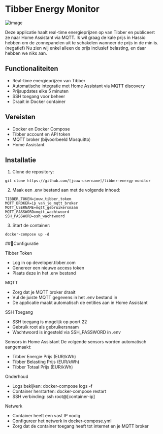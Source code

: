 # Tibber Energy Monitor

![image](https://github.com/user-attachments/assets/cebf20b4-8faf-49dc-af22-5037e43794dc)

Deze applicatie haalt real-time energieprijzen op van Tibber en publiceert ze naar Home Assistant via MQTT.
Ik wil graag de kale prijs in Hassio hebben om de zonnepanelen uit te schakelen wanneer de prijs in de min is. (negatief)
Nu zien wij enkel alleen de prijs inclusief belasting, en daar hebben we niks aan.

## Functionaliteiten
- Real-time energieprijzen van Tibber
- Automatische integratie met Home Assistant via MQTT discovery
- Prijsupdates elke 5 minuten
- SSH toegang voor beheer
- Draait in Docker container

## Vereisten
- Docker en Docker Compose
- Tibber account en API token
- MQTT broker (bijvoorbeeld Mosquitto)
- Home Assistant

## Installatie

1. Clone de repository:
```
git clone https://github.com/[jouw-username]/tibber-energy-monitor
```
2. Maak een .env bestand aan met de volgende inhoud:
```
TIBBER_TOKEN=jouw_tibber_token
MQTT_BROKER=ip_van_je_mqtt_broker
MQTT_USERNAME=mqtt_gebruikersnaam
MQTT_PASSWORD=mqtt_wachtwoord
SSH_PASSWORD=ssh_wachtwoord
```

3. Start de container:
```
docker-compose up -d
```

##🔧Configuratie

Tibber Token
  - Log in op developer.tibber.com
  - Genereer een nieuwe access token
  - Plaats deze in het .env bestand

MQTT
  - Zorg dat je MQTT broker draait
  - Vul de juiste MQTT gegevens in het .env bestand in
  - De applicatie maakt automatisch de entities aan in Home Assistant

SSH Toegang
  - SSH toegang is mogelijk op poort 22
  - Gebruik root als gebruikersnaam
  - Wachtwoord is ingesteld via SSH_PASSWORD in .env

Sensors in Home Assistant
De volgende sensors worden automatisch aangemaakt:
  - Tibber Energie Prijs (EUR/kWh)
  - Tibber Belasting Prijs (EUR/kWh)
  - Tibber Totaal Prijs (EUR/kWh)

Onderhoud
  - Logs bekijken: docker-compose logs -f
  - Container herstarten: docker-compose restart
  - SSH verbinding: ssh root@[container-ip]
    
Netwerk
  - Container heeft een vast IP nodig
  - Configureer het netwerk in docker-compose.yml
  - Zorg dat de container toegang heeft tot internet en je MQTT broker
